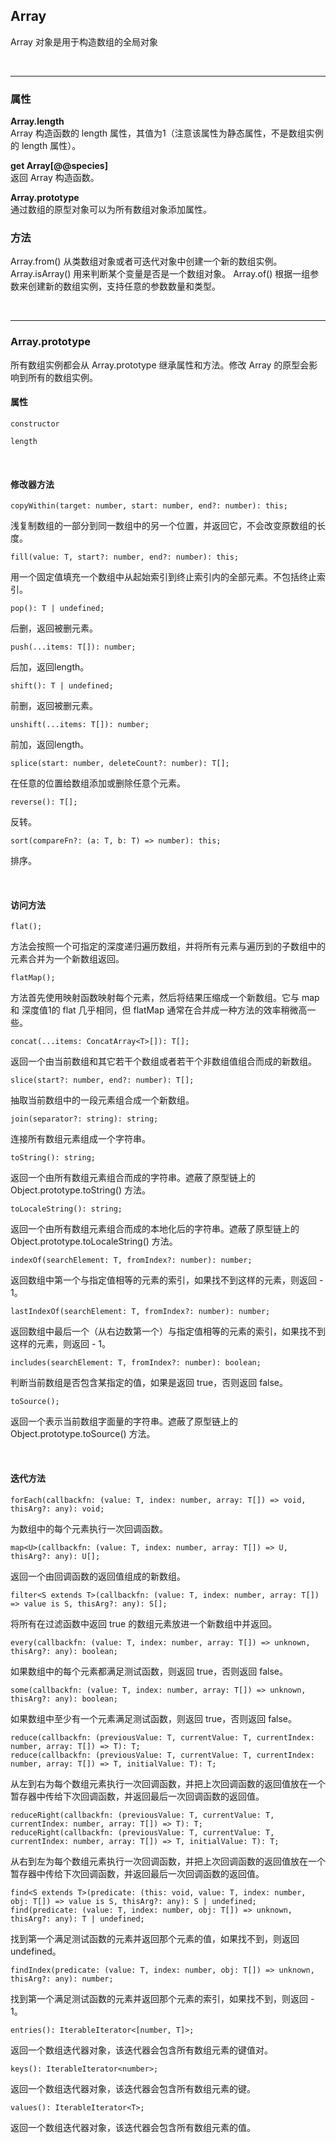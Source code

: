 [备注]:
  https://developer.mozilla.org/zh-CN/docs/Web/JavaScript/Reference/Global_Objects/Array

## Array
Array 对象是用于构造数组的全局对象

<br /> 

---

### 属性

__Array.length__<br/>
Array 构造函数的 length 属性，其值为1（注意该属性为静态属性，不是数组实例的 length 属性）。

__get Array[@@species]__<br/>
返回 Array 构造函数。

__Array.prototype__<br/>
通过数组的原型对象可以为所有数组对象添加属性。

### 方法
Array.from()
从类数组对象或者可迭代对象中创建一个新的数组实例。
Array.isArray()
用来判断某个变量是否是一个数组对象。
Array.of()
根据一组参数来创建新的数组实例，支持任意的参数数量和类型。

<br />

---

### Array.prototype
所有数组实例都会从 Array.prototype 继承属性和方法。修改 Array 的原型会影响到所有的数组实例。

#### 属性
```
constructor
```
```
length
```

<br />


#### 修改器方法

```
copyWithin(target: number, start: number, end?: number): this;
```
浅复制数组的一部分到同一数组中的另一个位置，并返回它，不会改变原数组的长度。

```
fill(value: T, start?: number, end?: number): this;
```
用一个固定值填充一个数组中从起始索引到终止索引内的全部元素。不包括终止索引。

```
pop(): T | undefined;
```
后删，返回被删元素。

```
push(...items: T[]): number;
```
后加，返回length。

```
shift(): T | undefined;
```
前删，返回被删元素。

```
unshift(...items: T[]): number;
```
前加，返回length。

```
splice(start: number, deleteCount?: number): T[];
```
在任意的位置给数组添加或删除任意个元素。

```
reverse(): T[];
```
反转。

```
sort(compareFn?: (a: T, b: T) => number): this;
```
排序。

<br />

#### 访问方法

```
flat();
```
方法会按照一个可指定的深度递归遍历数组，并将所有元素与遍历到的子数组中的元素合并为一个新数组返回。

```
flatMap();
```
方法首先使用映射函数映射每个元素，然后将结果压缩成一个新数组。它与 map 和 深度值1的 flat 几乎相同，但 flatMap 通常在合并成一种方法的效率稍微高一些。

```
concat(...items: ConcatArray<T>[]): T[];
```
返回一个由当前数组和其它若干个数组或者若干个非数组值组合而成的新数组。

```
slice(start?: number, end?: number): T[];
```
抽取当前数组中的一段元素组合成一个新数组。

```
join(separator?: string): string;
```
连接所有数组元素组成一个字符串。

```
toString(): string;
```
返回一个由所有数组元素组合而成的字符串。遮蔽了原型链上的 Object.prototype.toString() 方法。

```
toLocaleString(): string;
```
返回一个由所有数组元素组合而成的本地化后的字符串。遮蔽了原型链上的 Object.prototype.toLocaleString() 方法。

```
indexOf(searchElement: T, fromIndex?: number): number;
```
返回数组中第一个与指定值相等的元素的索引，如果找不到这样的元素，则返回 - 1。

```
lastIndexOf(searchElement: T, fromIndex?: number): number;
```
返回数组中最后一个（从右边数第一个）与指定值相等的元素的索引，如果找不到这样的元素，则返回 - 1。

```
includes(searchElement: T, fromIndex?: number): boolean;
```
判断当前数组是否包含某指定的值，如果是返回 true，否则返回 false。

```
toSource();
```
返回一个表示当前数组字面量的字符串。遮蔽了原型链上的 Object.prototype.toSource() 方法。


<br />

#### 迭代方法

```
forEach(callbackfn: (value: T, index: number, array: T[]) => void, thisArg?: any): void;
```
为数组中的每个元素执行一次回调函数。

```
map<U>(callbackfn: (value: T, index: number, array: T[]) => U, thisArg?: any): U[];
```
返回一个由回调函数的返回值组成的新数组。

```
filter<S extends T>(callbackfn: (value: T, index: number, array: T[]) => value is S, thisArg?: any): S[];
```
将所有在过滤函数中返回 true 的数组元素放进一个新数组中并返回。

```
every(callbackfn: (value: T, index: number, array: T[]) => unknown, thisArg?: any): boolean;
```
如果数组中的每个元素都满足测试函数，则返回 true，否则返回 false。

```
some(callbackfn: (value: T, index: number, array: T[]) => unknown, thisArg?: any): boolean;
```
如果数组中至少有一个元素满足测试函数，则返回 true，否则返回 false。

```
reduce(callbackfn: (previousValue: T, currentValue: T, currentIndex: number, array: T[]) => T): T;
reduce(callbackfn: (previousValue: T, currentValue: T, currentIndex: number, array: T[]) => T, initialValue: T): T;
```
从左到右为每个数组元素执行一次回调函数，并把上次回调函数的返回值放在一个暂存器中传给下次回调函数，并返回最后一次回调函数的返回值。

```
reduceRight(callbackfn: (previousValue: T, currentValue: T, currentIndex: number, array: T[]) => T): T;
reduceRight(callbackfn: (previousValue: T, currentValue: T, currentIndex: number, array: T[]) => T, initialValue: T): T;
```
从右到左为每个数组元素执行一次回调函数，并把上次回调函数的返回值放在一个暂存器中传给下次回调函数，并返回最后一次回调函数的返回值。

```
find<S extends T>(predicate: (this: void, value: T, index: number, obj: T[]) => value is S, thisArg?: any): S | undefined;
find(predicate: (value: T, index: number, obj: T[]) => unknown, thisArg?: any): T | undefined;
```
找到第一个满足测试函数的元素并返回那个元素的值，如果找不到，则返回 undefined。

```
findIndex(predicate: (value: T, index: number, obj: T[]) => unknown, thisArg?: any): number;
```
找到第一个满足测试函数的元素并返回那个元素的索引，如果找不到，则返回 - 1。

```
entries(): IterableIterator<[number, T]>;
```
返回一个数组迭代器对象，该迭代器会包含所有数组元素的键值对。

```
keys(): IterableIterator<number>;
```
返回一个数组迭代器对象，该迭代器会包含所有数组元素的键。

```
values(): IterableIterator<T>;
```
返回一个数组迭代器对象，该迭代器会包含所有数组元素的值。

